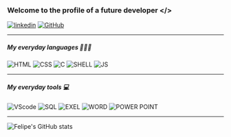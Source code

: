 ### Welcome to the profile of a future developer </>

[![linkedin](https://img.shields.io/badge/LinkedIn-0077B5?style=for-the-badge&logo=linkedin&logoColor=white)](https://br.linkedin.com/) [![GitHub](https://img.shields.io/badge/GitHub-100000?style=for-the-badge&logo=github&logoColor=white)](https://github.com/Felipe-dev01)

 <hr>

##### My everyday languages 👨🏽‍💻

![HTML](https://img.shields.io/badge/HTML5-E34F26?style=for-the-badge&logo=html5&logoColor=white) ![CSS](https://img.shields.io/badge/CSS3-1572B6?style=for-the-badge&logo=css3&logoColor=white) ![C](https://img.shields.io/badge/C-00599C?style=for-the-badge&logo=c&logoColor=white) ![SHELL](https://img.shields.io/badge/Shell_Script-121011?style=for-the-badge&logo=gnu-bash&logoColor=white) ![JS](https://img.shields.io/badge/JavaScript-323330?style=for-the-badge&logo=javascript&logoColor=F7DF1E)

<hr>

##### My everyday tools 💻

![VScode](https://img.shields.io/badge/Visual_Studio-5C2D91?style=for-the-badge&logo=visual%20studio&logoColor=white) ![SQL](https://img.shields.io/badge/MySQL-00000F?style=for-the-badge&logo=mysql&logoColor=white) ![EXEL](https://img.shields.io/badge/Microsoft_Excel-217346?style=for-the-badge&logo=microsoft-excel&logoColor=white) ![WORD](https://img.shields.io/badge/Microsoft_Word-2B579A?style=for-the-badge&logo=microsoft-word&logoColor=white) ![POWER POINT](https://img.shields.io/badge/Microsoft_PowerPoint-B7472A?style=for-the-badge&logo=microsoft-powerpoint&logoColor=white)


<hr>

![Felipe's GitHub stats](https://github-readme-stats.vercel.app/api?username=Felipe-dev01&show_icons=true&theme=merko)


<!-- https://dev.to/envoy_/150-badges-for-github-pnk#workspace-specs -->
